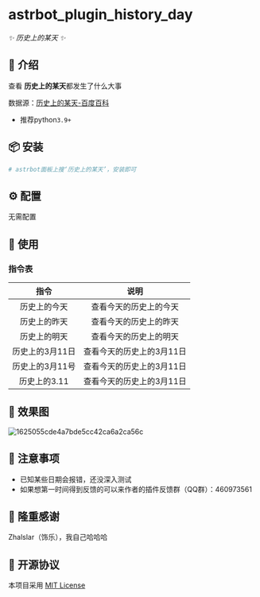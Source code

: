 

# astrbot_plugin_history_day

_✨ 历史上的某天 ✨_



## 📖 介绍

查看 **历史上的某天**都发生了什么大事

数据源：[历史上的某天-百度百科](https://baike.baidu.com/calendar/)


- 推荐python`3.9+`


## 📦 安装

```bash
# astrbot面板上搜‘历史上的某天’，安装即可

```

## ⚙️ 配置

无需配置


## 🎉 使用
### 指令表
|    指令     |       说明       |
|:---------:|:--------------:|
|  历史上的今天   |  查看今天的历史上的今天   |
|  历史上的昨天   |  查看今天的历史上的昨天   |
|  历史上的明天   |  查看今天的历史上的明天   |
| 历史上的3月11日 | 查看今天的历史上的3月11日 |
| 历史上的3月11号 | 查看今天的历史上的3月11日 |
| 历史上的3.11  | 查看今天的历史上的3月11日  |


## 📌 效果图

![1625055cde4a7bde5cc42ca6a2ca56c](https://github.com/user-attachments/assets/ebc919fd-874c-4dbf-89a4-ba199ea16523)


## 📌 注意事项

- 已知某些日期会报错，还没深入测试
- 如果想第一时间得到反馈的可以来作者的插件反馈群（QQ群）：460973561


## 🤝 隆重感谢
Zhalslar（饰乐），我自己哈哈哈


## 📜 开源协议
本项目采用 [MIT License](LICENSE)
